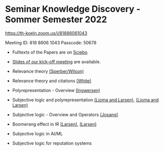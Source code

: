 # Seminar Knowledge Discovery - Sommer Semester 2022

https://th-koeln.zoom.us/j/81886061043

Meeting ID: 818 8606 1043
Passcode: 50678

* Fulltexts of the Papers are on [Sciebo](https://th-koeln.sciebo.de/s/GpcBDenI0vRL5Ek).
* [Slides of our kick-off meeting](slides/01-kickoff.pdf) are available. 

* Relevance theory [(Sperber/Wilson)](https://jeannicod.ccsd.cnrs.fr/ijn_00000101/document)
* Relevance theory and citations [(White)](https://www.sciencedirect.com/science/article/abs/pii/S0378216611001949?via%3Dihub)
* Polyrepresentation - Overview [(Ingwersen)](http://peteringwersen.info/publications/3240_cognitive_perspectives_of_representation-isko_2001_keynote.pdf)
* Subjective logic and polyrepresentation [(Lioma and Larsen)](https://arxiv.org/pdf/1704.01610.pdf), [(Lioma and Larsen)](https://arxiv.org/pdf/1704.01603.pdf)
* Subjective logic - Overview and Operators [(Josang)](https://files.givewell.org/files/labs/AI/Josang2013.pdf)  
* Boomerang effect in IR [(Larsen)](https://link.springer.com/content/pdf/10.1023/A:1016011326300.pdf), [(Larsen)](https://dl.acm.org/doi/pdf/10.1145/564376.564462?casa_token=1EhOf9rVRM4AAAAA:17vENJXVHlH7wH6YL8nogUrJl2CrG0QWlSTBk0gvjdjgNv4z_Uugyp_LE3s5c0kMCszl1cjTSHbA (Larsen))
* Subjective logic in AI/ML
* Subjective logic for reputation systems 
